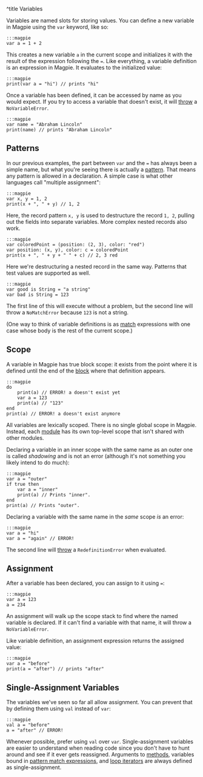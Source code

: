 ^title Variables

Variables are named slots for storing values. You can define a new variable in Magpie using the `var` keyword, like so:

    :::magpie
    var a = 1 + 2

This creates a new variable `a` in the current scope and initializes it with the result of the expression following the `=`. Like everything, a variable definition is an expression in Magpie. It evaluates to the initialized value:

    :::magpie
    print(var a = "hi") // prints "hi"

Once a variable has been defined, it can be accessed by name as you would expect. If you try to access a variable that doesn't exist, it will [throw](error-handling.html) a `NoVariableError`.

    :::magpie
    var name = "Abraham Lincoln"
    print(name) // prints "Abraham Lincoln"

## Patterns

In our previous examples, the part between `var` and the `=` has always been a simple name, but what you're seeing there is actually a [pattern](patterns.html). That means any pattern is allowed in a declaration. A simple case is what other languages call "multiple assignment":

    :::magpie
    var x, y = 1, 2
    print(x + ", " + y) // 1, 2

Here, the record pattern `x, y` is used to destructure the record `1, 2`, pulling out the fields into separate variables. More complex nested records also work.

    :::magpie
    var coloredPoint = (position: (2, 3), color: "red")
    var position: (x, y), color: c = coloredPoint
    print(x + ", " + y + " " + c) // 2, 3 red

Here we're destructuring a nested record in the same way. Patterns that test values are supported as well.

    :::magpie
    var good is String = "a string"
    var bad is String = 123

The first line of this will execute without a problem, but the second line will throw a `NoMatchError` because `123` is not a string.

(One way to think of variable definitions is as [match](pattern-matching.html) expressions with one case whose body is the rest of the current scope.)

## Scope

A variable in Magpie has true block scope: it exists from the point where it is defined until the end of the [block](blocks.html) where that definition appears.

    :::magpie
    do
        print(a) // ERROR! a doesn't exist yet
        var a = 123
        print(a) // "123"
    end
    print(a) // ERROR! a doesn't exist anymore

All variables are lexically scoped. There is no single global scope in Magpie. Instead, each [module](modules.html) has its own top-level scope that isn't shared with other modules.

Declaring a variable in an inner scope with the same name as an outer one is called *shadowing* and is not an error (although it's not something you likely intend to do much):

    :::magpie
    var a = "outer"
    if true then
        var a = "inner"
        print(a) // Prints "inner".
    end
    print(a) // Prints "outer".

Declaring a variable with the same name in the *same* scope *is* an error:

    :::magpie
    var a = "hi"
    var a = "again" // ERROR!

The second line will [throw](error-handling.html) a `RedefinitionError` when evaluated.

## Assignment

After a variable has been declared, you can assign to it using `=`:

    :::magpie
    var a = 123
    a = 234

An assignment will walk up the scope stack to find where the named variable is declared. If it can't find a variable with that name, it will throw a `NoVariableError`.

Like variable definition, an assignment expression returns the assigned value:

    :::magpie
    var a = "before"
    print(a = "after") // prints "after"

## Single-Assignment Variables

The variables we've seen so far all allow assignment. You can prevent that by defining them using `val` instead of `var`:

    :::magpie
    val a = "before"
    a = "after" // ERROR!

Whenever possible, prefer using `val` over `var`. Single-assignment variables are easier to understand when reading code since you don't have to hunt around and see if it ever gets reassigned. Arguments to [methods](multimethods.html), variables bound in [pattern match expressions](pattern-matching.html), and [loop iterators](looping.html) are always defined as single-assignment.
